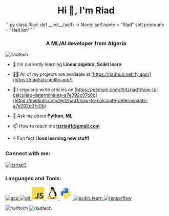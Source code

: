 <h1 align="center">Hi 👋, I'm Riad</h1>
<p>
```py
class Riad:
  def __init__(self) -> None:
    self.name = "Riad"
    self.pronouns = "He/Him"
```
</p>

<h3 align="center">A ML/AI developer from Algeria</h3>

<p align="left"> <img src="https://komarev.com/ghpvc/?username=riadtech&label=Profile%20views&color=0e75b6&style=flat" alt="riadtech" /> </p>

- 🌱 I’m currently learning **Linear algebra, Scikit learn**

- 👨‍💻 All of my projects are available at [https://riadhub.netlify.app/](https://riadhub.netlify.app/)

- 📝 I regularly write articles on [https://medium.com/@itzriad1/how-to-calculate-determinants-a7e092c07c0b](https://medium.com/@itzriad1/how-to-calculate-determinants-a7e092c07c0b)

- 💬 Ask me about **Python, ML**

- 📫 How to reach me **itzriad1@gmail.com**

- ⚡ Fun fact **I love learning new stuff!**

<h3 align="left">Connect with me:</h3>
<p align="left">
<a href="https://twitter.com/itzriad3" target="blank"><img align="center" src="https://raw.githubusercontent.com/rahuldkjain/github-profile-readme-generator/master/src/images/icons/Social/twitter.svg" alt="itzriad3" height="30" width="40" /></a>
</p>

<h3 align="left">Languages and Tools:</h3>
<p align="left"> <a href="https://cloud.google.com" target="_blank" rel="noreferrer"> <img src="https://www.vectorlogo.zone/logos/google_cloud/google_cloud-icon.svg" alt="gcp" width="40" height="40"/> </a> <a href="https://git-scm.com/" target="_blank" rel="noreferrer"> <img src="https://www.vectorlogo.zone/logos/git-scm/git-scm-icon.svg" alt="git" width="40" height="40"/> </a> <a href="https://developer.mozilla.org/en-US/docs/Web/JavaScript" target="_blank" rel="noreferrer"> <img src="https://raw.githubusercontent.com/devicons/devicon/master/icons/javascript/javascript-original.svg" alt="javascript" width="40" height="40"/> </a> <a href="https://www.linux.org/" target="_blank" rel="noreferrer"> <img src="https://raw.githubusercontent.com/devicons/devicon/master/icons/linux/linux-original.svg" alt="linux" width="40" height="40"/> </a> <a href="https://www.python.org" target="_blank" rel="noreferrer"> <img src="https://raw.githubusercontent.com/devicons/devicon/master/icons/python/python-original.svg" alt="python" width="40" height="40"/> </a> <a href="https://scikit-learn.org/" target="_blank" rel="noreferrer"> <img src="https://upload.wikimedia.org/wikipedia/commons/0/05/Scikit_learn_logo_small.svg" alt="scikit_learn" width="40" height="40"/> </a> <a href="https://www.tensorflow.org" target="_blank" rel="noreferrer"> <img src="https://www.vectorlogo.zone/logos/tensorflow/tensorflow-icon.svg" alt="tensorflow" width="40" height="40"/> </a> </p>

<p><img align="left" src="https://github-readme-stats.vercel.app/api/top-langs?username=riadtech&show_icons=true&locale=en&layout=compact" alt="riadtech" /></p>

<p>&nbsp;<img align="center" src="https://github-readme-stats.vercel.app/api?username=riadtech&show_icons=true&locale=en" alt="riadtech" /></p>

